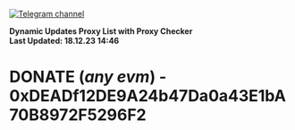 [![Telegram channel](https://img.shields.io/endpoint?url=https://runkit.io/damiankrawczyk/telegram-badge/branches/master?url=https://t.me/n4z4v0d)](https://t.me/n4z4v0d) 

**Dynamic Updates Proxy List with Proxy Checker**  
**Last Updated: 18.12.23 14:46**

# DONATE (_any evm_) - 0xDEADf12DE9A24b47Da0a43E1bA70B8972F5296F2

